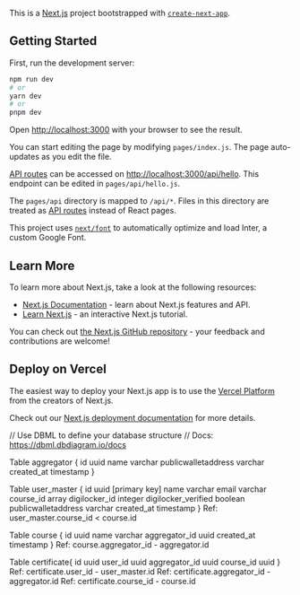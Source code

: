 This is a [Next.js](https://nextjs.org/) project bootstrapped with [`create-next-app`](https://github.com/vercel/next.js/tree/canary/packages/create-next-app).

## Getting Started

First, run the development server:

```bash
npm run dev
# or
yarn dev
# or
pnpm dev
```

Open [http://localhost:3000](http://localhost:3000) with your browser to see the result.

You can start editing the page by modifying `pages/index.js`. The page auto-updates as you edit the file.

[API routes](https://nextjs.org/docs/api-routes/introduction) can be accessed on [http://localhost:3000/api/hello](http://localhost:3000/api/hello). This endpoint can be edited in `pages/api/hello.js`.

The `pages/api` directory is mapped to `/api/*`. Files in this directory are treated as [API routes](https://nextjs.org/docs/api-routes/introduction) instead of React pages.

This project uses [`next/font`](https://nextjs.org/docs/basic-features/font-optimization) to automatically optimize and load Inter, a custom Google Font.

## Learn More

To learn more about Next.js, take a look at the following resources:

- [Next.js Documentation](https://nextjs.org/docs) - learn about Next.js features and API.
- [Learn Next.js](https://nextjs.org/learn) - an interactive Next.js tutorial.

You can check out [the Next.js GitHub repository](https://github.com/vercel/next.js/) - your feedback and contributions are welcome!

## Deploy on Vercel

The easiest way to deploy your Next.js app is to use the [Vercel Platform](https://vercel.com/new?utm_medium=default-template&filter=next.js&utm_source=create-next-app&utm_campaign=create-next-app-readme) from the creators of Next.js.

Check out our [Next.js deployment documentation](https://nextjs.org/docs/deployment) for more details.



// Use DBML to define your database structure
// Docs: https://dbml.dbdiagram.io/docs

Table aggregator {
  id uuid
  name varchar
  publicwalletaddress varchar
  created_at timestamp 
}

Table user_master {
  id uuid [primary key]
  name varchar
  email varchar
  course_id array
  digilocker_id integer
  digilocker_verified boolean
  publicwalletaddress varchar
  created_at timestamp
}
Ref: user_master.course_id < course.id

Table course {
  id uuid
  name varchar
  aggregator_id uuid
  created_at timestamp
}
Ref: course.aggregator_id - aggregator.id


Table certificate{
  id uuid
  user_id uuid
  aggregator_id uuid
  course_id uuid
}
 Ref: certificate.user_id - user_master.id
 Ref: certificate.aggregator_id - aggregator.id
 Ref: certificate.course_id - course.id


